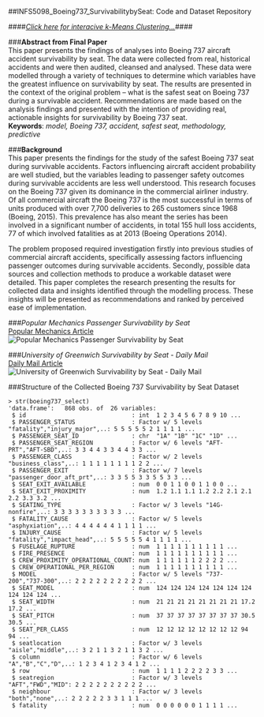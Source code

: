 ##INFS5098_Boeing737_SurvivabilitybySeat: Code and Dataset Repository
  

####*<a href="https://rjshanahan.shinyapps.io/Boeing737_Survivability_by_Seat_Clustering" target="_blank">Click here for interacive k-Means Clustering...</a>*####
  
    
###**Abstract from Final Paper**  
This paper presents the findings of analyses into Boeing 737 aircraft accident survivability by seat. The data were collected from real, historical accidents and were then audited, cleansed and analysed. These data were modelled through a variety of techniques to determine which variables have the greatest influence on survivability by seat. The results are presented in the context of the original problem – what is the safest seat on Boeing 737 during a survivable accident. Recommendations are made based on the analysis findings and presented with the intention of providing real, actionable insights for survivability by Boeing 737 seat.  
**Keywords**: *model, Boeing 737, accident, safest seat, methodology, predictive*  
  
  
###**Background**	  
This paper presents the findings for the study of the safest Boeing 737 seat during survivable accidents. Factors influencing aircraft accident probability are well studied, but the variables leading to passenger safety outcomes during survivable accidents are less well understood. This research focuses on the Boeing 737 given its dominance in the commercial airliner industry. Of all commercial aircraft the Boeing 737 is the most successful in terms of units produced with over 7,700 deliveries to 265 customers since 1968 (Boeing, 2015). This prevalence has also meant the series has been involved in a significant number of accidents, in total 155 hull loss accidents, 77 of which involved fatalities as at 2013 (Boeing Operations 2014).  
  
The problem proposed required investigation firstly into previous studies of commercial aircraft accidents, specifically assessing factors influencing passenger outcomes during survivable accidents. Secondly, possible data sources and collection methods to produce a workable dataset were detailed. This paper completes the research presenting the results for collected data and insights identified through the modelling process. These insights will be presented as recommendations and ranked by perceived ease of implementation.  
  
  
###*Popular Mechanics Passenger Survivability by Seat*  
[Popular Mechanics Article](http://www.popularmechanics.com/flight/a1918/4219452/)  
![Popular Mechanics Passenger Survivability by Seat](http://pop.h-cdn.co/assets/cm/15/05/54c88150d6d95_-_aircrash-seat-illo-0807.gif)
  
###*University of Greenwich Survivability by Seat - Daily Mail*   
[Daily Mail Article](http://www.popularmechanics.com/flight/a1918/4219452/)  
![University of Greenwich Survivability by Seat - Daily Mail](http://i.dailymail.co.uk/i/pix/2008/06/26/article-1029719-01C1F81300000578-944_468x298.jpg)
  
###Structure of the Collected Boeing 737 Survivability by Seat Dataset  
  
```
> str(boeing737_select)
'data.frame':	868 obs. of  26 variables:
 $ id                              : int  1 2 3 4 5 6 7 8 9 10 ...
 $ PASSENGER_STATUS                : Factor w/ 5 levels "fatality","injury_major",..: 5 5 5 5 5 2 1 1 1 1 ...
 $ PASSENGER_SEAT_ID               : chr  "1A" "1B" "1C" "1D" ...
 $ PASSENGER_SEAT_REGION           : Factor w/ 6 levels "AFT-PRT","AFT-SBD",..: 3 3 4 4 3 3 4 4 3 3 ...
 $ PASSENGER_CLASS                 : Factor w/ 2 levels "business_class",..: 1 1 1 1 1 1 1 1 2 2 ...
 $ PASSENGER_EXIT                  : Factor w/ 7 levels "passenger_door_aft_prt",..: 3 3 5 5 3 3 5 5 3 3 ...
 $ SEAT_EXIT_AVAILABLE             : num  0 0 1 1 0 0 1 1 0 0 ...
 $ SEAT_EXIT_PROXIMITY             : num  1.2 1.1 1.1 1.2 2.2 2.1 2.1 2.2 3.3 3.2 ...
 $ SEATING_TYPE                    : Factor w/ 3 levels "14G-nonfire",..: 3 3 3 3 3 3 3 3 3 3 ...
 $ FATALITY_CAUSE                  : Factor w/ 5 levels "asphyxiation",..: 4 4 4 4 4 4 1 1 1 1 ...
 $ INJURY_CAUSE                    : Factor w/ 5 levels "fatality","impact_head",..: 5 5 5 5 5 4 1 1 1 1 ...
 $ FUSELAGE_RUPTURE                : num  1 1 1 1 1 1 1 1 1 1 ...
 $ FIRE_PRESENCE                   : num  1 1 1 1 1 1 1 1 1 1 ...
 $ CREW_PROXIMITY_OPERATIONAL_COUNT: num  1 1 1 1 1 1 2 2 2 2 ...
 $ CREW_OPERATIONAL_PER_REGION     : num  1 1 1 1 1 1 1 1 1 1 ...
 $ MODEL                           : Factor w/ 5 levels "737-200","737-300",..: 2 2 2 2 2 2 2 2 2 2 ...
 $ SEAT_MODEL                      : num  124 124 124 124 124 124 124 124 124 124 ...
 $ SEAT_WIDTH                      : num  21 21 21 21 21 21 21 21 17.2 17.2 ...
 $ SEAT_PITCH                      : num  37 37 37 37 37 37 37 37 30.5 30.5 ...
 $ SEAT_PER_CLASS                  : num  12 12 12 12 12 12 12 12 94 94 ...
 $ seatlocation                    : Factor w/ 3 levels "aisle","middle",..: 3 2 1 1 3 2 1 1 3 2 ...
 $ column                          : Factor w/ 6 levels "A","B","C","D",..: 1 2 3 4 1 2 3 4 1 2 ...
 $ row                             : num  1 1 1 1 2 2 2 2 3 3 ...
 $ seatregion                      : Factor w/ 3 levels "AFT","FWD","MID": 2 2 2 2 2 2 2 2 2 2 ...
 $ neighbour                       : Factor w/ 3 levels "both","none",..: 2 2 2 2 2 3 3 1 1 1 ...
 $ fatality                        : num  0 0 0 0 0 0 1 1 1 1 ...
```

